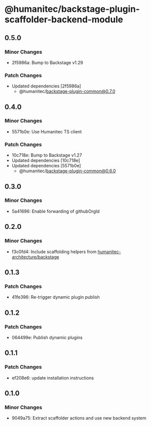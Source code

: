 # @humanitec/backstage-plugin-scaffolder-backend-module

## 0.5.0

### Minor Changes

- 2f5986a: Bump to Backstage v1.29

### Patch Changes

- Updated dependencies [2f5986a]
  - @humanitec/backstage-plugin-common@0.7.0

## 0.4.0

### Minor Changes

- 5571b0e: Use Humanitec TS client

### Patch Changes

- 10c718e: Bump to Backstage v1.27
- Updated dependencies [10c718e]
- Updated dependencies [5571b0e]
  - @humanitec/backstage-plugin-common@0.6.0

## 0.3.0

### Minor Changes

- 5a41696: Enable forwarding of githubOrgId

## 0.2.0

### Minor Changes

- f3c0fd4: Include scaffolding helpers from [humanitec-architecture/backstage](https://github.com/humanitec-architecture/backstage)

## 0.1.3

### Patch Changes

- 41fe396: Re-trigger dynamic plugin publish

## 0.1.2

### Patch Changes

- 064499e: Publish dynamic plugins

## 0.1.1

### Patch Changes

- ef208e6: update installation instructions

## 0.1.0

### Minor Changes

- 9049a75: Extract scaffolder actions and use new backend system
